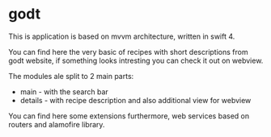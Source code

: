 # godt

This is application is based on mvvm architecture, written in swift 4.

You can find here the very basic of recipes with short descriptions 
from godt website, if something looks intresting you can check it out on webview.

The modules ale split to 2 main parts: 
- main - with the search bar 
- details - with recipe description and also additional view for webview

You can find here some extensions furthermore, web services based on routers and alamofire library.
